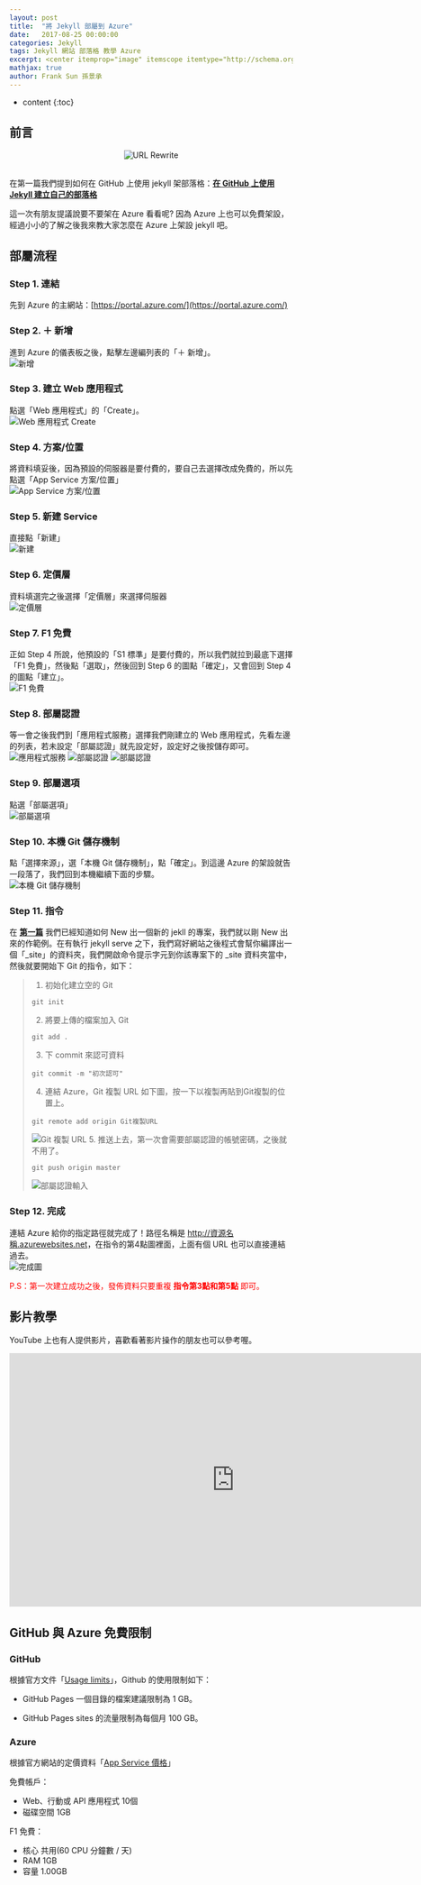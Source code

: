 ```yaml
---
layout: post
title:  "將 Jekyll 部屬到 Azure"
date:   2017-08-25 00:00:00
categories: Jekyll
tags: Jekyll 網站 部落格 教學 Azure
excerpt: <center itemprop="image" itemscope itemtype="http://schema.org/ImageObject"><img itemprop="image url height width" src="/images/2017-08-25-jekyll-on-azure/2017-08-25-jekyll-on-azure-image0.jpg" alt="URL Rewrite" title="URL Rewrite"/></center><br/>　　在第一篇我們提到如何在 GitHub 上使用 jekyll 架部落格：在 GitHub 上使用 Jekyll 建立自己的部落格<br/>這一次有朋友提議說要不要架在 Azure 看看呢? 因為 Azure 上也可以免費架設，經過小小的了解之後我來教大家怎麼在 Azure 上架設 jekyll 吧。
mathjax: true
author: Frank Sun 孫景承
---
```


* content
{:toc}

## **前言**

<center itemprop="image" itemscope itemtype="http://schema.org/ImageObject">
    <img itemprop="image url height width" src="/images/2017-08-25-jekyll-on-azure/2017-08-25-jekyll-on-azure-image0.jpg" alt="URL Rewrite" title="URL Rewrite"/>
</center><br/>

在第一篇我們提到如何在 GitHub 上使用 jekyll 架部落格：**[在 GitHub 上使用 Jekyll 建立自己的部落格](/2017/07/28/welcome-to-jekyll/)**

這一次有朋友提議說要不要架在 Azure 看看呢? 因為 Azure 上也可以免費架設，經過小小的了解之後我來教大家怎麼在 Azure 上架設 jekyll 吧。

## **部屬流程**

### Step 1. 連結
先到 Azure 的主網站：[https://portal.azure.com/](https://portal.azure.com/)

### Step 2. ＋ 新增
進到 Azure 的儀表板之後，點擊左邊編列表的「＋ 新增」。<br/>
![新增](/images/2017-08-25-jekyll-on-azure/2017-08-25-jekyll-on-azure-image1.jpg)

### Step 3. 建立 Web 應用程式
點選「Web 應用程式」的「Create」。<br/>
![Web 應用程式 Create](/images/2017-08-25-jekyll-on-azure/2017-08-25-jekyll-on-azure-image2.jpg)

### Step 4. 方案/位置
將資料填妥後，因為預設的伺服器是要付費的，要自己去選擇改成免費的，所以先點選「App Service 方案/位置」<br/>
![App Service 方案/位置](/images/2017-08-25-jekyll-on-azure/2017-08-25-jekyll-on-azure-image3.jpg)

### Step 5. 新建 Service
直接點「新建」<br/>
![新建](/images/2017-08-25-jekyll-on-azure/2017-08-25-jekyll-on-azure-image4.jpg)

### Step 6. 定價層
資料填選完之後選擇「定價層」來選擇伺服器<br/>
![定價層](/images/2017-08-25-jekyll-on-azure/2017-08-25-jekyll-on-azure-image5.jpg)

### Step 7. F1 免費
正如 Step 4 所說，他預設的「S1 標準」是要付費的，所以我們就拉到最底下選擇「F1 免費」，然後點「選取」，然後回到 Step 6 的圖點「確定」，又會回到 Step 4 的圖點「建立」。<br/>
![F1 免費](/images/2017-08-25-jekyll-on-azure/2017-08-25-jekyll-on-azure-image6.jpg)

### Step 8. 部屬認證
等一會之後我們到「應用程式服務」選擇我們剛建立的 Web 應用程式，先看左邊的列表，若未設定「部屬認證」就先設定好，設定好之後按儲存即可。<br/>
![應用程式服務](/images/2017-08-25-jekyll-on-azure/2017-08-25-jekyll-on-azure-image7.jpg)
![部屬認證](/images/2017-08-25-jekyll-on-azure/2017-08-25-jekyll-on-azure-image8.jpg)
![部屬認證](/images/2017-08-25-jekyll-on-azure/2017-08-25-jekyll-on-azure-image9.jpg)

### Step 9. 部屬選項
點選「部屬選項」<br/>
![部屬選項](/images/2017-08-25-jekyll-on-azure/2017-08-25-jekyll-on-azure-image10.jpg)

### Step 10. 本機 Git 儲存機制
點「選擇來源」，選「本機 Git 儲存機制」，點「確定」。到這邊 Azure 的架設就告一段落了，我們回到本機繼續下面的步驟。<br/>
![本機 Git 儲存機制](/images/2017-08-25-jekyll-on-azure/2017-08-25-jekyll-on-azure-image11.jpg)

### Step 11. 指令
在 **[第一篇](/2017/07/28/welcome-to-jekyll/)** 我們已經知道如何 New 出一個新的 jekll 的專案，我們就以剛 New 出來的作範例。在有執行 jekyll serve 之下，我們寫好網站之後程式會幫你編譯出一個「_site」的資料夾，我們開啟命令提示字元到你該專案下的 _site 資料夾當中，然後就要開始下 Git 的指令，如下：
>
>1. 初始化建立空的 Git
>```
>git init
>```
>2. 將要上傳的檔案加入 Git
>```
>git add .
>```
>3. 下 commit 來認可資料
>```
>git commit -m "初次認可"
>```
>4. 連結 Azure，Git 複製 URL 如下圖，按一下以複製再貼到Git複製的位置上。
>```
>git remote add origin Git複製URL
>```
>![Git 複製 URL](/images/2017-08-25-jekyll-on-azure/2017-08-25-jekyll-on-azure-image12.jpg)
>5. 推送上去，第一次會需要部屬認證的帳號密碼，之後就不用了。
>```
>git push origin master
>```
>![部屬認證輸入](/images/2017-08-25-jekyll-on-azure/2017-08-25-jekyll-on-azure-image13.jpg)

### Step 12. 完成
連結 Azure 給你的指定路徑就完成了！路徑名稱是 <font color="blue">http://資源名稱.azurewebsites.net</font>，在指令的第4點圖裡面，上面有個 URL 也可以直接連結過去。<br/>
![完成圖](/images/2017-08-25-jekyll-on-azure/2017-08-25-jekyll-on-azure-image14.jpg)

<font color="red">P.S：第一次建立成功之後，發佈資料只要重複 <b>指令第3點和第5點</b> 即可。</font>

## **影片教學**
YouTube 上也有人提供影片，喜歡看著影片操作的朋友也可以參考喔。
<iframe width="800" height="450" src="https://www.youtube.com/embed/b8sac4fSqPo" frameborder="0" allowfullscreen></iframe>

## **GitHub 與 Azure 免費限制**
### GitHub
根據官方文件「[Usage limits](https://help.github.com/articles/what-is-github-pages/)」，Github 的使用限制如下：

* GitHub Pages 一個目錄的檔案建議限制為 1 GB。

* GitHub Pages sites 的流量限制為每個月 100 GB。

### Azure
根據官方網站的定價資料「[App Service 價格](https://azure.microsoft.com/zh-tw/pricing/details/app-service/)」

免費帳戶：
* Web、行動或 API 應用程式	10個
* 磁碟空間	1GB

F1 免費：
* 核心  共用(60 CPU 分鐘數 / 天)
* RAM	1GB
* 容量	1.00GB

